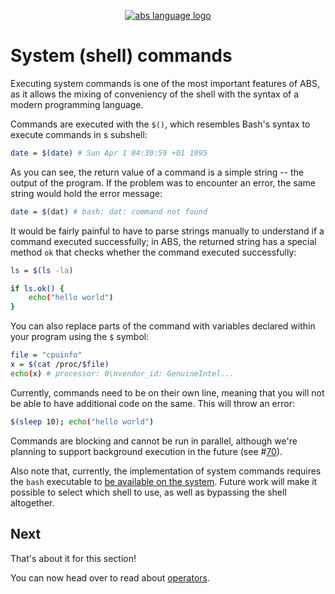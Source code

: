 <p align="center">
  <a href="https://abs-lang.org/">
    <img alt="abs language logo" src="https://github.com/odino/abs/blob/master/bin/abs-horizontal.png?raw=true">
  </a>
</p>

# System (shell) commands

Executing system commands is one of the most important features
of ABS, as it allows the mixing of conveniency of the shell with
the syntax of a modern programming language.

Commands are executed with the `$()`, which resembles Bash's
syntax to execute commands in s subshell:

``` bash
date = $(date) # Sun Apr 1 04:30:59 +01 1995
```

As you can see, the return value of a command is a simple
string -- the output of the program. If the problem was to
encounter an error, the same string would hold the error
message:

``` bash
date = $(dat) # bash: dat: command not found
```

It would be fairly painful to have to parse strings
manually to understand if a command executed successfully;
in ABS, the returned string has a special method `ok` that
checks whether the command executed successfully:

``` bash
ls = $(ls -la)

if ls.ok() {
    echo("hello world")
}
```

You can also replace parts of the command with variables
declared within your program using the `$` symbol:

``` bash
file = "cpuinfo"
x = $(cat /proc/$file)
echo(x) # processor: 0\nvendor_id: GenuineIntel...
```

Currently, commands need to be on their own line, meaning
that you will not be able to have additional code
on the same. This will throw an error:

``` bash
$(sleep 10); echo("hello world")
```

Commands are blocking and cannot be run in parallel, although
we're planning to support background execution in the future
(see #[70](https://github.com/odino/abs/issues/70)).

Also note that, currently, the implementation of system commands
requires the `bash` executable to [be available on the system](https://github.com/odino/abs/blob/5b5b0abf3115a5dd4dfe8485501f8765985ad0db/evaluator/evaluator.go#L696-L722).
Future work will make it possible to select which shell to use,
as well as bypassing the shell altogether.

## Next

That's about it for this section!

You can now head over to read about [operators](/syntax/operators).